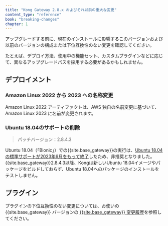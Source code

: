 ```yaml
---
title: "Kong Gateway 2.8.x およびそれ以前の重大な変更"
content_type: "reference"
book: "breaking-changes"
chapter: 1
---
```

アップグレードする前に、現在のインストールに影響するこのバージョンおよび以前のバージョンの構成または下位互換性のない変更を確認してください。

たとえば、デプロイ方法、使用中の機能セット、カスタムプラグインなどに応じて、異なるアップグレードパスを採用する必要があるかもしれません。

デプロイメント
-------

### Amazon Linux 2022 から 2023 への名称変更

Amazon Linux 2022 アーティファクトは、AWS 独自の名前変更に基づいて、Amazon Linux 2023 に名前が変更されます。

### Ubuntu 18\.04のサポートの削除
> 
> パッチバージョン：2\.8\.4\.3

Ubuntu 18\.04（「Bionic」）での{{site.base_gateway}}の実行は、[Ubuntu 18\.04の標準サポートが2023年6月をもって終了](https://wiki.ubuntu.com/Releases)したため、非推奨となりました。{{site.base_gateway}}2\.8\.4\.3以降、Kongは新しいUbuntu 18\.04イメージやパッケージをビルドしておらず、Ubuntu 18\.04へのパッケージのインストールをテストしません。

プラグイン
-----

プラグインの下位互換性のない変更については、お使いの {{site.base_gateway}} バージョンの [{{site.base_gateway}} 変更履歴](/gateway/changelog/)を参照してください。

